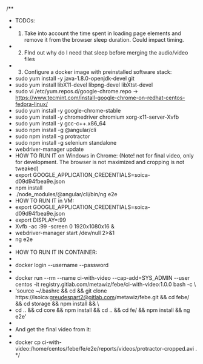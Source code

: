 /**
 * TODOs:
 * 1. Take into account the time spent in loading page elements and remove it from the browser sleep duration. Could impact timing. 
 * 2. FInd out why do I need that sleep before merging the audio/video files
 * 3. Configure a docker image with preinstalled software stack:
 *   sudo yum install -y java-1.8.0-openjdk-devel git
 *   sudo yum install libX11-devel libpng-devel libXtst-devel
 *   sudo vi /etc/yum.repos.d/google-chrome.repo -> https://www.tecmint.com/install-google-chrome-on-redhat-centos-fedora-linux/
 *   sudo yum install -y google-chrome-stable
 *   sudo yum install -y chromedriver chromium xorg-x11-server-Xvfb
 *   sudo yum install -y gcc-c++.x86_64
 *   sudo npm install -g @angular/cli
 *   sudo npm install -g protractor
 *   sudo npm install -g selenium standalone
 *   webdriver-manager update
 * HOW TO RUN IT on Windows in Chrome: (Note! not for final video, only for development. The browser is not maximized and cropping is not tweaked)
 *   export GOOGLE_APPLICATION_CREDENTIALS=soica-d09d94fbea9e.json
 *   npm install
 *   ./node_modules/@angular/cli/bin/ng e2e
 * HOW TO RUN IT in VM:
 *   export GOOGLE_APPLICATION_CREDENTIALS=soica-d09d94fbea9e.json
 *   export DISPLAY=:99
 *   Xvfb -ac :99 -screen 0 1920x1080x16 &
 *   webdriver-manager start /dev/null 2>&1
 *   ng e2e
 * 
 * HOW TO RUN IT IN CONTAINER:
 * 
 * docker login --username <docker hub username> --password <password> 
 * 
 * docker run --rm --name ci-with-video --cap-add=SYS_ADMIN --user centos -it registry.gitlab.com/metawiz/febe/ci-with-video:1.0.0 bash -c \
 * 'source ~/.bashrc && cd && git clone https://lsoica:greudespart2@gitlab.com/metawiz/febe.git && cd febe/ && cd storage && npm install && \
 * cd .. && cd core && npm install && cd .. && cd fe/ && npm install && ng e2e'
 * 
 * And get the final video from it:
 * 
 * docker cp ci-with-video:/home/centos/febe/fe/e2e/reports/videos/protractor-cropped.avi .
 */
